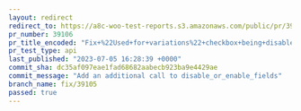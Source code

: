 ```yaml
---
layout: redirect
redirect_to: https://a8c-woo-test-reports.s3.amazonaws.com/public/pr/39106/api/index.html
pr_number: 39106
pr_title_encoded: "Fix+%22Used+for+variations%22+checkbox+being+disabled+on+Variable+products"
pr_test_type: api
last_published: "2023-07-05 16:28:39 +0000"
commit_sha: dc35af097eae1fad68682aabecb923ba9e4429ae
commit_message: "Add an additional call to disable_or_enable_fields"
branch_name: fix/39105
passed: true
---
```

